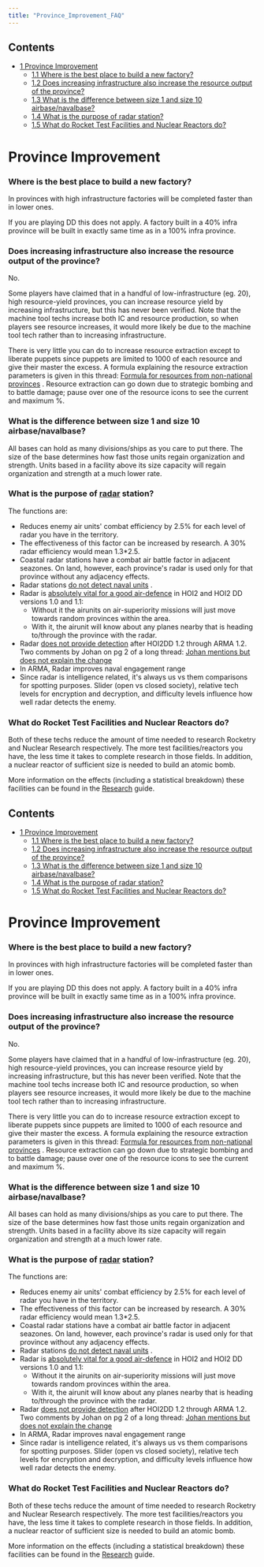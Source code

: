 ```yaml
---
title: "Province_Improvement_FAQ"
---
```


## Contents

-   [ 1 Province Improvement ](#Province_Improvement)
    -   [ 1.1 Where is the best place to build a new factory?
        ](#Where_is_the_best_place_to_build_a_new_factory.3F)
    -   [ 1.2 Does increasing infrastructure also increase the resource
        output of the province?
        ](#Does_increasing_infrastructure_also_increase_the_resource_output_of_the_province.3F)
    -   [ 1.3 What is the difference between size 1 and size 10
        airbase/navalbase?
        ](#What_is_the_difference_between_size_1_and_size_10_airbase.2Fnavalbase.3F)
    -   [ 1.4 What is the purpose of radar station?
        ](#What_is_the_purpose_of_radar_station.3F)
    -   [ 1.5 What do Rocket Test Facilities and Nuclear Reactors do?
        ](#What_do_Rocket_Test_Facilities_and_Nuclear_Reactors_do.3F)

#  Province Improvement 

###    Where is the best place to build a new factory? 

In provinces with high infrastructure factories will be completed faster
than in lower ones.

If you are playing DD this does not apply. A factory built in a 40%
infra province will be built in exactly same time as in a 100% infra
province.

###    Does increasing infrastructure also increase the resource output of the province? 

No.

Some players have claimed that in a handful of low-infrastructure (eg.
20), high resource-yield provinces, you can increase resource yield by
increasing infrastructure, but this has never been verified. Note that
the machine tool techs increase both IC and resource production, so when
players see resource increases, it would more likely be due to the
machine tool tech rather than to increasing infrastructure.

There is very little you can do to increase resource extraction except
to liberate puppets since puppets are limited to 1000 of each resource
and give their master the excess. A formula explaining the resource
extraction parameters is given in this thread: [Formula for resources
from non-national
provinces](http://forum.paradoxplaza.com/forum/showthread.php?t=209413)
. Resource extraction can go down due to strategic bombing and to battle
damage; pause over one of the resource icons to see the current and
maximum %.

###    What is the difference between size 1 and size 10 airbase/navalbase? 

All bases can hold as many divisions/ships as you care to put there. The
size of the base determines how fast those units regain organization and
strength. Units based in a facility above its size capacity will regain
organization and strength at a much lower rate.

###    What is the purpose of [radar](/Radar "Radar") station? 

The functions are:

-   Reduces enemy air units' combat efficiency by 2.5% for each level of
    radar you have in the territory.
-   The effectiveness of this factor can be increased by research. A 30%
    radar efficiency would mean 1.3\*2.5.
-   Coastal radar stations have a combat air battle factor in adjacent
    seazones. On land, however, each province's radar is used only for
    that province without any adjacency effects.
-   Radar stations [do not detect naval
    units](http://forum.paradoxplaza.com/forum/showthread.php?t=218736)
    .
-   Radar is [absolutely vital for a good
    air-defence](http://forum.paradoxplaza.com/forum/showthread.php?t=218736)
    in HOI2 and HOI2 DD versions 1.0 and 1.1:
    -   Without it the airunits on air-superiority missions will just
        move towards random provinces within the area.
    -   With it, the airunit will know about any planes nearby that is
        heading to/through the province with the radar.
-   Radar [does not provide
    detection](http://forum.paradoxplaza.com/forum/showpost.php?p=8204611&postcount=27)
    after HOI2DD 1.2 through ARMA 1.2. Two comments by Johan on pg 2 of
    a long thread: [Johan mentions but does not explain the
    change](http://forum.paradoxplaza.com/forum/showthread.php?t=346220&page=2)
-   In ARMA, Radar improves naval engagement range
-   Since radar is intelligence related, it's always us vs them
    comparisons for spotting purposes. Slider (open vs closed society),
    relative tech levels for encryption and decryption, and difficulty
    levels influence how well radar detects the enemy.

###    What do Rocket Test Facilities and Nuclear Reactors do? 

Both of these techs reduce the amount of time needed to research
Rocketry and Nuclear Research respectively. The more test
facilities/reactors you have, the less time it takes to complete
research in those fields. In addition, a nuclear reactor of sufficient
size is needed to build an atomic bomb.

More information on the effects (including a statistical breakdown)
these facilities can be found in the [Research](/Research "Research")
guide.
## Contents

-   [ 1 Province Improvement ](#Province_Improvement)
    -   [ 1.1 Where is the best place to build a new factory?
        ](#Where_is_the_best_place_to_build_a_new_factory.3F)
    -   [ 1.2 Does increasing infrastructure also increase the resource
        output of the province?
        ](#Does_increasing_infrastructure_also_increase_the_resource_output_of_the_province.3F)
    -   [ 1.3 What is the difference between size 1 and size 10
        airbase/navalbase?
        ](#What_is_the_difference_between_size_1_and_size_10_airbase.2Fnavalbase.3F)
    -   [ 1.4 What is the purpose of radar station?
        ](#What_is_the_purpose_of_radar_station.3F)
    -   [ 1.5 What do Rocket Test Facilities and Nuclear Reactors do?
        ](#What_do_Rocket_Test_Facilities_and_Nuclear_Reactors_do.3F)

#  Province Improvement 

###    Where is the best place to build a new factory? 

In provinces with high infrastructure factories will be completed faster
than in lower ones.

If you are playing DD this does not apply. A factory built in a 40%
infra province will be built in exactly same time as in a 100% infra
province.

###    Does increasing infrastructure also increase the resource output of the province? 

No.

Some players have claimed that in a handful of low-infrastructure (eg.
20), high resource-yield provinces, you can increase resource yield by
increasing infrastructure, but this has never been verified. Note that
the machine tool techs increase both IC and resource production, so when
players see resource increases, it would more likely be due to the
machine tool tech rather than to increasing infrastructure.

There is very little you can do to increase resource extraction except
to liberate puppets since puppets are limited to 1000 of each resource
and give their master the excess. A formula explaining the resource
extraction parameters is given in this thread: [Formula for resources
from non-national
provinces](http://forum.paradoxplaza.com/forum/showthread.php?t=209413)
. Resource extraction can go down due to strategic bombing and to battle
damage; pause over one of the resource icons to see the current and
maximum %.

###    What is the difference between size 1 and size 10 airbase/navalbase? 

All bases can hold as many divisions/ships as you care to put there. The
size of the base determines how fast those units regain organization and
strength. Units based in a facility above its size capacity will regain
organization and strength at a much lower rate.

###    What is the purpose of [radar](/Radar "Radar") station? 

The functions are:

-   Reduces enemy air units' combat efficiency by 2.5% for each level of
    radar you have in the territory.
-   The effectiveness of this factor can be increased by research. A 30%
    radar efficiency would mean 1.3\*2.5.
-   Coastal radar stations have a combat air battle factor in adjacent
    seazones. On land, however, each province's radar is used only for
    that province without any adjacency effects.
-   Radar stations [do not detect naval
    units](http://forum.paradoxplaza.com/forum/showthread.php?t=218736)
    .
-   Radar is [absolutely vital for a good
    air-defence](http://forum.paradoxplaza.com/forum/showthread.php?t=218736)
    in HOI2 and HOI2 DD versions 1.0 and 1.1:
    -   Without it the airunits on air-superiority missions will just
        move towards random provinces within the area.
    -   With it, the airunit will know about any planes nearby that is
        heading to/through the province with the radar.
-   Radar [does not provide
    detection](http://forum.paradoxplaza.com/forum/showpost.php?p=8204611&postcount=27)
    after HOI2DD 1.2 through ARMA 1.2. Two comments by Johan on pg 2 of
    a long thread: [Johan mentions but does not explain the
    change](http://forum.paradoxplaza.com/forum/showthread.php?t=346220&page=2)
-   In ARMA, Radar improves naval engagement range
-   Since radar is intelligence related, it's always us vs them
    comparisons for spotting purposes. Slider (open vs closed society),
    relative tech levels for encryption and decryption, and difficulty
    levels influence how well radar detects the enemy.

###    What do Rocket Test Facilities and Nuclear Reactors do? 

Both of these techs reduce the amount of time needed to research
Rocketry and Nuclear Research respectively. The more test
facilities/reactors you have, the less time it takes to complete
research in those fields. In addition, a nuclear reactor of sufficient
size is needed to build an atomic bomb.

More information on the effects (including a statistical breakdown)
these facilities can be found in the [Research](/Research "Research")
guide.
